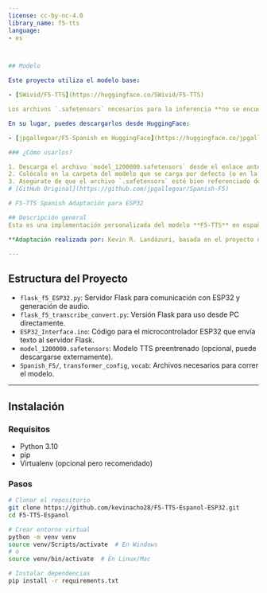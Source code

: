 ```yaml
---
license: cc-by-nc-4.0
library_name: f5-tts
language:
- es



## Modelo

Este proyecto utiliza el modelo base:

- [SWivid/F5-TTS](https://huggingface.co/SWivid/F5-TTS)

Los archivos `.safetensors` necesarios para la inferencia **no se encuentran en este repositorio por su gran tamaño**.

En su lugar, puedes descargarlos desde HuggingFace:

- [jpgallegoar/F5-Spanish en HuggingFace](https://huggingface.co/jpgallegoar/F5-Spanish)

### ¿Cómo usarlos?

1. Descarga el archivo `model_1200000.safetensors` desde el enlace anterior.
2. Colócalo en la carpeta del modelo que se carga por defecto (o en la misma carpeta donde está tu script `flask_f5_ESP32.py`).
3. Asegúrate de que el archivo `.safetensors` esté bien referenciado desde tu código.
# [GitHub Original](https://github.com/jpgallegoar/Spanish-F5)

# F5-TTS Spanish Adaptación para ESP32

## Descripción general
Esta es una implementación personalizada del modelo **F5-TTS** en español, con el objetivo de integrarlo con sistemas embebidos como el **ESP32**, permitiendo la síntesis de voz desde microcontroladores. El proyecto incluye scripts para prueba local con Flask y una interfaz `.ino` para cargar en el ESP32.

**Adaptación realizada por: Kevin R. Landázuri, basada en el proyecto de JPGALLEGO**

---
```


## Estructura del Proyecto

- `flask_f5_ESP32.py`: Servidor Flask para comunicación con ESP32 y generación de audio.
- `flask_f5_transcribe_convert.py`: Versión Flask para uso desde PC directamente.
- `ESP32_Interface.ino`: Código para el microcontrolador ESP32 que envía texto al servidor Flask.
- `model_1200000.safetensors`: Modelo TTS preentrenado (opcional, puede descargarse externamente).
- `Spanish_F5/`, `transformer_config`, `vocab`: Archivos necesarios para correr el modelo.

---

## Instalación

### Requisitos

- Python 3.10
- pip
- Virtualenv (opcional pero recomendado)

### Pasos

```bash
# Clonar el repositorio
git clone https://github.com/kevinacho28/F5-TTS-Espanol-ESP32.git
cd F5-TTS-Espanol

# Crear entorno virtual
python -m venv venv
source venv/Scripts/activate  # En Windows
# o
source venv/bin/activate  # En Linux/Mac

# Instalar dependencias
pip install -r requirements.txt
